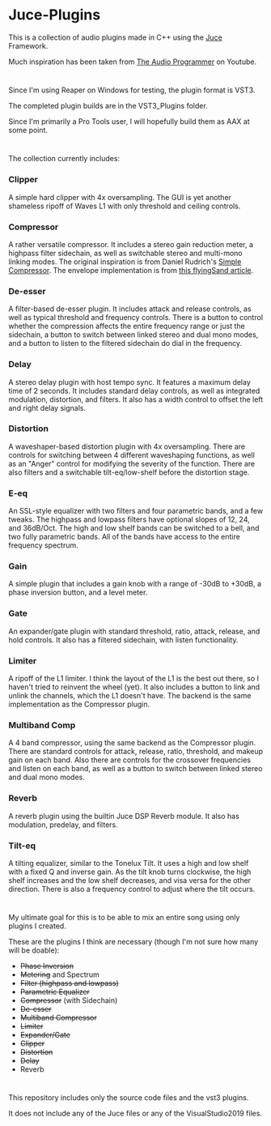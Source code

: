 # Juce-Plugins

This is a collection of audio plugins made in C++ using the [Juce](https://juce.com) Framework.

Much inspiration has been taken from [The Audio Programmer](https://www.youtube.com/channel/UCpKb02FsH4WH4X_2xhIoJ1A) on Youtube.

# 

Since I'm using Reaper on Windows for testing, the plugin format is VST3.

The completed plugin builds are in the VST3_Plugins folder.

Since I'm primarily a Pro Tools user, I will hopefully build them as AAX at some point.

# 

The collection currently includes:

### Clipper
A simple hard clipper with 4x oversampling.
The GUI is yet another shameless ripoff of Waves L1 with only threshold and ceiling controls.

### Compressor
A rather versatile compressor. 
It includes a stereo gain reduction meter, a highpass filter sidechain, as well as switchable stereo and multi-mono linking modes.
The original inspiration is from Daniel Rudrich's [Simple Compressor](https://github.com/DanielRudrich/SimpleCompressor).
The envelope implementation is from [this flyingSand article](https://christianfloisand.wordpress.com/2014/06/09/dynamics-processing-compressorlimiter-part-1/).

### De-esser
A filter-based de-esser plugin.
It includes attack and release controls, as well as typical threshold and frequency controls.
There is a button to control whether the compression affects the entire frequency range or just the sidechain, a button to switch between linked stereo and dual mono modes, and a button to listen to the filtered sidechain do dial in the frequency.

### Delay
A stereo delay plugin with host tempo sync.
It features a maximum delay time of 2 seconds.
It includes standard delay controls, as well as integrated modulation, distortion, and filters.
It also has a width control to offset the left and right delay signals.

### Distortion
A waveshaper-based distortion plugin with 4x oversampling.
There are controls for switching between 4 different waveshaping functions, as well as an "Anger" control for modifying the severity of the function.
There are also filters and a switchable tilt-eq/low-shelf before the distortion stage.

### E-eq
An SSL-style equalizer with two filters and four parametric bands, and a few tweaks.
The highpass and lowpass filters have optional slopes of 12, 24, and 36dB/Oct.
The high and low shelf bands can be switched to a bell, and two fully parametric bands.
All of the bands have access to the entire frequency spectrum.

### Gain
A simple plugin that includes a gain knob with a range of -30dB to +30dB, a phase inversion button, and a level meter.

### Gate
An expander/gate plugin with standard threshold, ratio, attack, release, and hold controls.
It also has a filtered sidechain, with listen functionality.

### Limiter
A ripoff of the L1 limiter. 
I think the layout of the L1 is the best out there, so I haven't tried to reinvent the wheel (yet).
It also includes a button to link and unlink the channels, which the L1 doesn't have.
The backend is the same implementation as the Compressor plugin.

### Multiband Comp
A 4 band compressor, using the same backend as the Compressor plugin.
There are standard controls for attack, release, ratio, threshold, and makeup gain on each band.
Also there are controls for the crossover frequencies and listen on each band, as well as a button to switch between linked stereo and dual mono modes.

### Reverb
A reverb plugin using the builtin Juce DSP Reverb module.
It also has modulation, predelay, and filters.

### Tilt-eq
A tilting equalizer, similar to the Tonelux Tilt.
It uses a high and low shelf with a fixed Q and inverse gain.
As the tilt knob turns clockwise, the high shelf increases and the low shelf decreases, and visa versa for the other direction.
There is also a frequency control to adjust where the tilt occurs.

#

My ultimate goal for this is to be able to mix an entire song using only plugins I created.

These are the plugins I think are necessary (though I'm not sure how many will be doable):

* <s>Phase Inversion</s>
* <s>Metering</s> and Spectrum
* <s>Filter (highpass and lowpass)</s>
* <s>Parametric Equalizer</s>
* <s>Compressor</s> (with Sidechain)
* <s>De-esser</s> 
* <s>Multiband Compressor</s>
* <s>Limiter</s>
* <s>Expander/Gate</s>
* <s>Clipper</s>
* <s>Distortion</s>
* <s>Delay</s>
* Reverb

#

This repository includes only the source code files and the vst3 plugins.

It does not include any of the Juce files or any of the VisualStudio2019 files.
